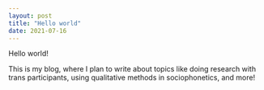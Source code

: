 ```yaml
---
layout: post
title: "Hello world"
date: 2021-07-16
---
```


Hello world!

This is my blog, where I plan to write about topics like doing research with trans participants, using qualitative methods in sociophonetics, and more!
